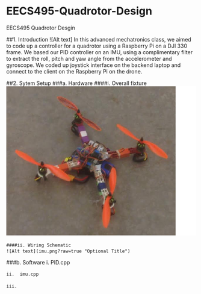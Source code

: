 # EECS495-Quadrotor-Design
EECS495 Quadrotor Desgin

##1. Introduction
![Alt text] In this advanced mechatronics class, we aimed to code up a controller for a quadrotor using a Raspberry Pi on a DJI 330 frame. We based our PID controller on an IMU, using a complimentary filter to extract the roll, pitch and yaw angle from the accelerometer and gyroscope. We coded up joystick interface on the backend laptop and connect to the client on the Raspberry Pi on the drone. 


##2. Sytem Setup
  ###a. Hardware
    ####i. Overall fixture 
    ![Alt text](QC.png?raw=true "Optional Title")

    ####ii. Wiring Schematic
    ![Alt text](imu.png?raw=true "Optional Title")


  
  
  ###b. Software
    i.   PID.cpp
    
    ii.  imu.cpp
    
    iii. 
